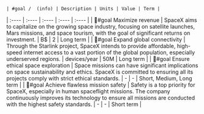     | #goal /  (info) | Description | Units | Value | Term |
| :---- | :---- | :---- | :---- | :---- |
| 🎯#goal Maximize revenue | SpaceX aims to capitalize on the growing space industry, focusing on satellite launches, Mars missions, and space tourism, with the goal of significant returns on investment. | B$ | 2 | Long term |
| 🎯#goal Expand global connectivity | Through the Starlink project, SpaceX intends to provide affordable, high-speed internet access to a vast portion of the global population, especially underserved regions. | devices/year | 50M | Long term |
| 🎯#goal Ensure ethical space exploration | Space missions can have significant implications on space sustainability and ethics. SpaceX is committed to ensuring all its projects comply with strict ethical standards. | \- | \- | Short, Medium, Long term |
| 🎯#goal Achieve flawless mission safety | Safety is a top priority for SpaceX, especially in human spaceflight missions. The company continuously improves its technology to ensure all missions are conducted with the highest safety standards. | \- | \- | Short term |

